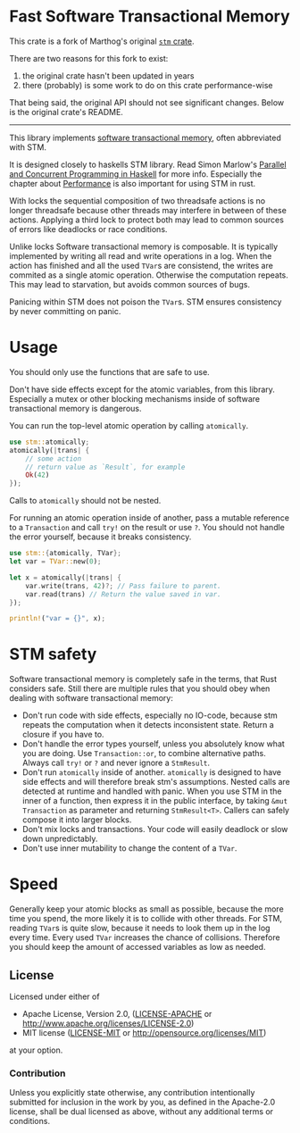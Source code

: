 # Fast Software Transactional Memory

This crate is a fork of Marthog's original [`stm` crate](https://github.com/Marthog/rust-stm).

There are two reasons for this fork to exist:

1. the original crate hasn't been updated in years
2. there (probably) is some work to do on this crate performance-wise

That being said, the original API should not see significant changes. Below is the original crate's README.

---


This library implements [software transactional memory](https://en.wikipedia.org/wiki/Software_transactional_memory),
often abbreviated with STM.

It is designed closely to haskells STM library. Read Simon Marlow's
[Parallel and Concurrent Programming in Haskell](http://shop.oreilly.com/product/0636920026365.do)
for more info. Especially the chapter about [Performance](http://shop.oreilly.com/product/0636920026365.do#chapters)
is also important for using STM in rust.

With locks the sequential composition of two 
threadsafe actions is no longer threadsafe because
other threads may interfere in between of these actions.
Applying a third lock to protect both may lead to common sources of errors
like deadlocks or race conditions.

Unlike locks Software transactional memory is composable.
It is typically implemented by writing all read and write
operations in a log. When the action has finished and
all the used `TVar`s are consistend, the writes are commited as
a single atomic operation.
Otherwise the computation repeats. This may lead to starvation,
but avoids common sources of bugs.

Panicing within STM does not poison the `TVar`s. STM ensures consistency by
never committing on panic.

# Usage

You should only use the functions that are safe to use.

Don't have side effects except for the atomic variables, from this library.
Especially a mutex or other blocking mechanisms inside of software transactional
memory is dangerous.

You can run the top-level atomic operation by calling `atomically`.


```rust
use stm::atomically;
atomically(|trans| {
    // some action
    // return value as `Result`, for example
    Ok(42)
});
```

Calls to `atomically` should not be nested.

For running an atomic operation inside of another, pass a mutable reference to a `Transaction`
and call `try!` on the result or use `?`. You should not handle the error yourself, because it
breaks consistency.

```rust
use stm::{atomically, TVar};
let var = TVar::new(0);

let x = atomically(|trans| {
    var.write(trans, 42)?; // Pass failure to parent.
    var.read(trans) // Return the value saved in var.
});

println!("var = {}", x);

```

# STM safety

Software transactional memory is completely safe in the terms,
that Rust considers safe. Still there are multiple rules that
you should obey when dealing with software transactional memory:

* Don't run code with side effects, especially no IO-code,
  because stm repeats the computation when it detects inconsistent state.
  Return a closure if you have to.
* Don't handle the error types yourself, unless you absolutely know what you
  are doing. Use `Transaction::or`, to combine alternative paths. Always call `try!` or
  `?` and never ignore a `StmResult`.
* Don't run `atomically` inside of another. `atomically` is designed to have side effects
  and will therefore break stm's assumptions. Nested calls are detected at runtime and
  handled with panic.
  When you use STM in the inner of a function, then
  express it in the public interface, by taking `&mut Transaction` as parameter and 
  returning `StmResult<T>`. Callers can safely compose it into
  larger blocks.
* Don't mix locks and transactions. Your code will easily deadlock or slow
  down unpredictably.
* Don't use inner mutability to change the content of a `TVar`.

# Speed

Generally keep your atomic blocks as small as possible, because
the more time you spend, the more likely it is to collide with
other threads. For STM, reading `TVar`s is quite slow, because it
needs to look them up in the log every time.
Every used `TVar` increases the chance of collisions. Therefore you should
keep the amount of accessed variables as low as needed.

## License

Licensed under either of

 * Apache License, Version 2.0, ([LICENSE-APACHE](LICENSE-APACHE) or http://www.apache.org/licenses/LICENSE-2.0)
 * MIT license ([LICENSE-MIT](LICENSE-MIT) or http://opensource.org/licenses/MIT)

at your option.

### Contribution

Unless you explicitly state otherwise, any contribution intentionally
submitted for inclusion in the work by you, as defined in the Apache-2.0
license, shall be dual licensed as above, without any additional terms or
conditions.
